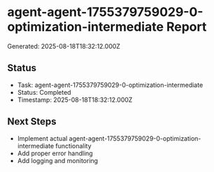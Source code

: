 # agent-agent-1755379759029-0-optimization-intermediate Report

Generated: 2025-08-18T18:32:12.000Z

## Status
- Task: agent-agent-1755379759029-0-optimization-intermediate
- Status: Completed
- Timestamp: 2025-08-18T18:32:12.000Z

## Next Steps
- Implement actual agent-agent-1755379759029-0-optimization-intermediate functionality
- Add proper error handling
- Add logging and monitoring
